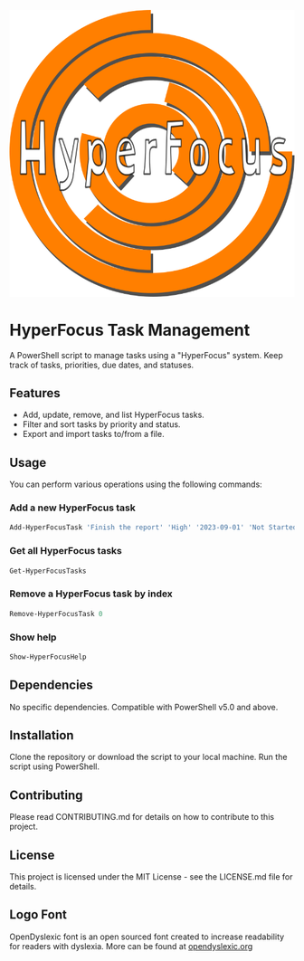 ![HyperFocus Logo](logo.png)
# HyperFocus Task Management

A PowerShell script to manage tasks using a "HyperFocus" system. Keep track of tasks, priorities, due dates, and statuses.

## Features

- Add, update, remove, and list HyperFocus tasks.
- Filter and sort tasks by priority and status.
- Export and import tasks to/from a file.

## Usage

You can perform various operations using the following commands:

### Add a new HyperFocus task
```powershell
Add-HyperFocusTask 'Finish the report' 'High' '2023-09-01' 'Not Started'
```

### Get all HyperFocus tasks
```powershell
Get-HyperFocusTasks
```

### Remove a HyperFocus task by index
```powershell
Remove-HyperFocusTask 0
```

### Show help
```powershell
Show-HyperFocusHelp
```

## Dependencies

No specific dependencies. Compatible with PowerShell v5.0 and above.

## Installation

Clone the repository or download the script to your local machine. Run the script using PowerShell.

## Contributing

Please read CONTRIBUTING.md for details on how to contribute to this project.

## License

This project is licensed under the MIT License - see the LICENSE.md file for details.

## Logo Font
OpenDyslexic font is an open sourced font created to increase readability for readers with dyslexia. More can be found at [opendyslexic.org](https://opendyslexic.org)
